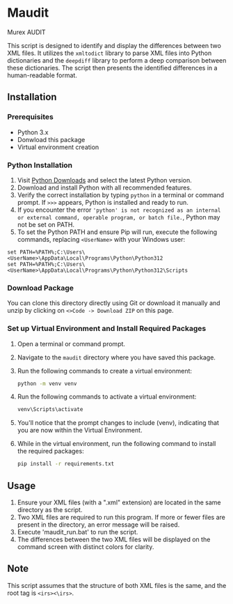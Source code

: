 # Maudit
Murex AUDIT

This script is designed to identify and display the differences between two XML files. It utilizes the `xmltodict` library to parse XML files into Python dictionaries and the `deepdiff` library to perform a deep comparison between these dictionaries. The script then presents the identified differences in a human-readable format.


## Installation

### Prerequisites
- Python 3.x
- Donwload this package
- Virtual environment creation

### Python Installation
1. Visit [Python Downloads](https://www.python.org/downloads/) and select the latest Python version.
2. Download and install Python with all recommended features.
3. Verify the correct installation by typing `python` in a terminal or command prompt. If `>>>` appears, Python is installed and ready to run.
4. If you encounter the error `'python' is not recognized as an internal or external command, operable program, or batch file.`, Python may not be set on PATH.
5. To set the Python PATH and ensure Pip will run, execute the following commands, replacing `<UserName>` with your Windows user:
```
set PATH=%PATH%;C:\Users\<UserName>\AppData\Local\Programs\Python\Python312
set PATH=%PATH%;C:\Users\<UserName>\AppData\Local\Programs\Python\Python312\Scripts
```
### Download Package
You can clone this directory directly using Git or download it manually and unzip by clicking on `<>Code -> Download ZIP` on this page.

### Set up Virtual Environment and Install Required Packages
1. Open a terminal or command prompt.
2. Navigate to the `maudit` directory where you have saved this package.
3. Run the following commands to create a virtual environment:
   ```bash
   python -m venv venv
4. Run the following commands to activate a virtual environment:
   ```bash
   venv\Scripts\activate
5. You'll notice that the prompt changes to include (venv), indicating that you are now within the Virtual Environment.
5. While in the virtual environment, run the following command to install the required packages:

   ```bash
   pip install -r requirements.txt
## Usage
1. Ensure your XML files (with a ".xml" extension) are located in the same directory as the script.
2. Two XML files are required to run this program. If more or fewer files are present in the directory, an error message will be raised.
3. Execute 'maudit_run.bat' to run the script.
4. The differences between the two XML files will be displayed on the command screen with distinct colors for clarity.

## Note
This script assumes that the structure of both XML files is the same, and the root tag is `<irs><\irs>`.
